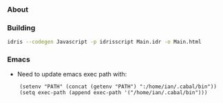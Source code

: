 ### About

### Building

```bash
idris --codegen Javascript -p idrisscript Main.idr -o Main.html
```

### Emacs

* Need to update emacs exec path with:

```elisp
    (setenv "PATH" (concat (getenv "PATH") ":/home/ian/.cabal/bin"))
    (setq exec-path (append exec-path '("/home/ian/.cabal/bin")))
```
